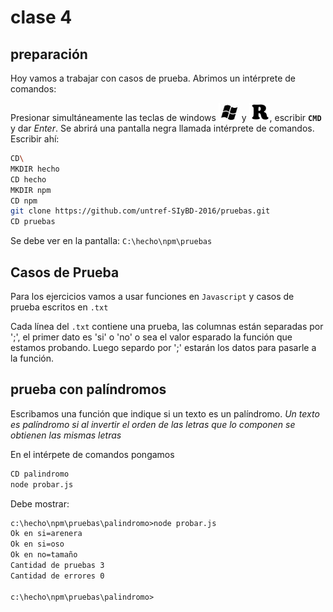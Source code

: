 ﻿# clase 4

## preparación

Hoy vamos a trabajar con casos de prueba. Abrimos un intérprete de comandos:

Presionar simultáneamente las teclas de windows ![win](imagenes/win-key.png) y ![tecla R](imagenes/R-key.png), escribir **`CMD`** y dar *Enter*.
Se abrirá una pantalla negra llamada intérprete de comandos. Escribir ahí:

```sh
CD\
MKDIR hecho
CD hecho
MKDIR npm
CD npm
git clone https://github.com/untref-SIyBD-2016/pruebas.git
CD pruebas
```

Se debe ver en la pantalla: `C:\hecho\npm\pruebas`

## Casos de Prueba

Para los ejercicios vamos a usar funciones en `Javascript` y casos de prueba escritos en `.txt`

Cada línea del `.txt` contiene una prueba, las columnas están separadas por ';', el primer dato es 'si' o 'no' o sea el valor esparado la función que estamos probando.
Luego separdo por ';' estarán los datos para pasarle a la función. 

## prueba con palíndromos

Escribamos una función que indique si un texto es un palíndromo. 
*Un texto es palíndromo si al invertir el orden de las letras que lo componen se obtienen las mismas letras*

En el intérpete de comandos pongamos

```sh
CD palindromo
node probar.js
```

Debe mostrar:
```txt
c:\hecho\npm\pruebas\palindromo>node probar.js
Ok en si=arenera
Ok en si=oso
Ok en no=tamaño
Cantidad de pruebas 3
Cantidad de errores 0

c:\hecho\npm\pruebas\palindromo>
```
